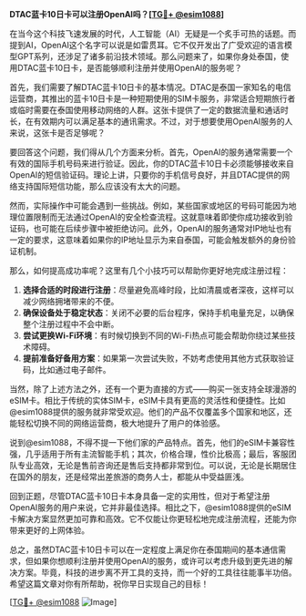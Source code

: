 **DTAC蓝卡10日卡可以注册OpenAI吗？[[TG💪+ @esim1088](https://t.me/s/esim1088)]**

在当今这个科技飞速发展的时代，人工智能（AI）无疑是一个炙手可热的话题。而提到AI，OpenAI这个名字可以说是如雷贯耳。它不仅开发出了广受欢迎的语言模型GPT系列，还涉足了诸多前沿技术领域。那么问题来了，如果你身处泰国，使用DTAC蓝卡10日卡，是否能够顺利注册并使用OpenAI的服务呢？

首先，我们需要了解DTAC蓝卡10日卡的基本情况。DTAC是泰国一家知名的电信运营商，其推出的蓝卡10日卡是一种短期使用的SIM卡服务，非常适合短期旅行者或临时需要在泰国使用移动网络的人群。这张卡提供了一定的数据流量和通话时长，在有效期内可以满足基本的通讯需求。不过，对于想要使用OpenAI服务的人来说，这张卡是否足够呢？

要回答这个问题，我们得从几个方面来分析。首先，OpenAI的服务通常需要一个有效的国际手机号码来进行验证。因此，你的DTAC蓝卡10日卡必须能够接收来自OpenAI的短信验证码。理论上讲，只要你的手机信号良好，并且DTAC提供的网络支持国际短信功能，那么应该没有太大的问题。

然而，实际操作中可能会遇到一些挑战。例如，某些国家或地区的号码可能因为地理位置限制而无法通过OpenAI的安全检查流程。这就意味着即使你成功接收到验证码，也可能在后续步骤中被拒绝访问。此外，OpenAI的服务通常对IP地址也有一定的要求，这意味着如果你的IP地址显示为来自泰国，可能会触发额外的身份验证机制。

那么，如何提高成功率呢？这里有几个小技巧可以帮助你更好地完成注册过程：

1. **选择合适的时段进行注册**：尽量避免高峰时段，比如清晨或者深夜，这样可以减少网络拥堵带来的不便。
2. **确保设备处于稳定状态**：关闭不必要的后台程序，保持手机电量充足，以确保整个注册过程中不会中断。
3. **尝试更换Wi-Fi环境**：有时候切换到不同的Wi-Fi热点可能会帮助你绕过某些技术障碍。
4. **提前准备好备用方案**：如果第一次尝试失败，不妨考虑使用其他方式获取验证码，比如通过电子邮件。

当然，除了上述方法之外，还有一个更为直接的方式——购买一张支持全球漫游的eSIM卡。相比于传统的实体SIM卡，eSIM卡具有更高的灵活性和便捷性。比如@esim1088提供的服务就非常受欢迎。他们的产品不仅覆盖多个国家和地区，还能轻松切换不同的网络运营商，极大地提升了用户的体验感。

说到@esim1088，不得不提一下他们家的产品特点。首先，他们的eSIM卡兼容性强，几乎适用于所有主流智能手机；其次，价格合理，性价比极高；最后，客服团队专业高效，无论是售前咨询还是售后支持都非常到位。可以说，无论是长期居住在国外的朋友，还是经常出差旅游的商务人士，都能从中受益匪浅。

回到正题，尽管DTAC蓝卡10日卡本身具备一定的实用性，但对于希望注册OpenAI服务的用户来说，它并非最佳选择。相比之下，@esim1088提供的eSIM卡解决方案显然更加可靠和高效。它不仅能让你更轻松地完成注册流程，还能为你带来更好的上网体验。

总之，虽然DTAC蓝卡10日卡可以在一定程度上满足你在泰国期间的基本通信需求，但如果你想顺利注册并使用OpenAI的服务，或许可以考虑升级到更先进的解决方案。毕竟，科技的进步离不开工具的支持，而一个好的工具往往能事半功倍。希望这篇文章对你有所帮助，祝你早日实现自己的目标！

[[TG💪+ @esim1088](https://t.me/s/esim1088) ![Image](https://i.postimg.cc/4NQfJmqS/Snipaste-2025-05-13-00-14-12.png)]